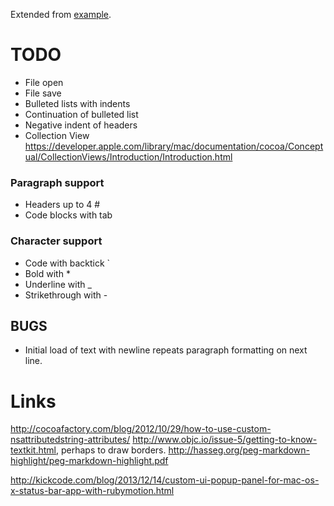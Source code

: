 Extended from [example](http://www.raywenderlich.com/50151/text-kit-tutorial).

# TODO
* File open
* File save
* Bulleted lists with indents
* Continuation of bulleted list
* Negative indent of headers
* Collection View https://developer.apple.com/library/mac/documentation/cocoa/Conceptual/CollectionViews/Introduction/Introduction.html


### Paragraph support
* Headers up to 4 #
* Code blocks with tab

### Character support
* Code with backtick `
* Bold with *
* Underline with _
* Strikethrough with -

## BUGS
* Initial load of text with newline repeats paragraph formatting on next line.

# Links
http://cocoafactory.com/blog/2012/10/29/how-to-use-custom-nsattributedstring-attributes/
http://www.objc.io/issue-5/getting-to-know-textkit.html, perhaps to draw borders.
http://hasseg.org/peg-markdown-highlight/peg-markdown-highlight.pdf

http://kickcode.com/blog/2013/12/14/custom-ui-popup-panel-for-mac-os-x-status-bar-app-with-rubymotion.html